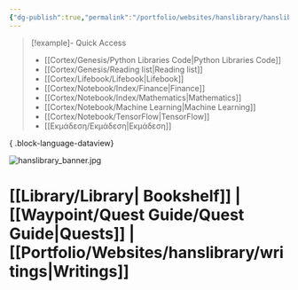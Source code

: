 ```yaml
---
{"dg-publish":true,"permalink":"/portfolio/websites/hanslibrary/hanslibrary/","contentClasses":"portals.css","tags":["gardenEntry"]}
---
```


> [!example]- Quick Access 
>  - [[Cortex/Genesis/Python Libraries Code\|Python Libraries Code]]
> - [[Cortex/Genesis/Reading list\|Reading list]]
> - [[Cortex/Lifebook/Lifebook\|Lifebook]]
> - [[Cortex/Notebook/Index/Finance\|Finance]]
> - [[Cortex/Notebook/Index/Mathematics\|Mathematics]]
> - [[Cortex/Notebook/Machine Learning\|Machine Learning]]
> - [[Cortex/Notebook/TensorFlow\|TensorFlow]]
> - [[Eκμάδεση/Eκμάδεση\|Eκμάδεση]]
> 
{ .block-language-dataview}

![hanslibrary_banner.jpg](/img/user/Cortex/Utilities/Archive/Attachments/hanslibrary_banner.jpg)

# [[Library/Library\| Bookshelf]]  |  [[Waypoint/Quest Guide/Quest Guide\|Quests]]  | [[Portfolio/Websites/hanslibrary/writings\|Writings]]





